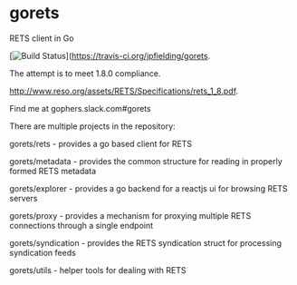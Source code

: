 gorets
======

RETS client in Go

[![Build Status](https://travis-ci.org/jpfielding/gorets.svg?branch=master)](https://travis-ci.org/jpfielding/gorets.

The attempt is to meet 1.8.0 compliance.

http://www.reso.org/assets/RETS/Specifications/rets_1_8.pdf.

Find me at gophers.slack.com#gorets


There are multiple projects in the repository:

gorets/rets - provides a go based client for RETS

gorets/metadata - provides the common structure for reading in properly formed RETS metadata

gorets/explorer - provides a go backend for a reactjs ui for browsing RETS servers

gorets/proxy - provides a mechanism for proxying multiple RETS connections through a single endpoint

gorets/syndication - provides the RETS syndication struct for processing syndication feeds 

gorets/utils - helper tools for dealing with RETS